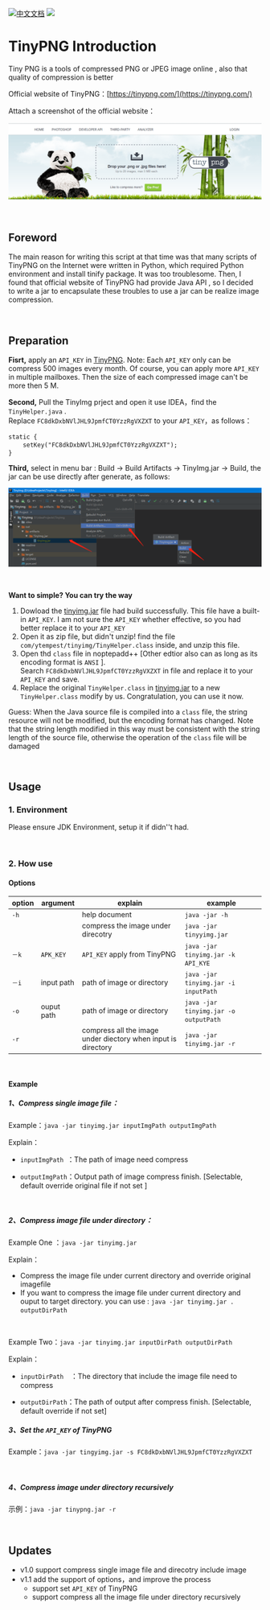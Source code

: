 

[![中文文档](https://img.shields.io/badge/语言-中文-green.svg)](README_ZH.md) ![](https://img.shields.io/badge/version-1.1.0-green.svg)



# TinyPNG Introduction

Tiny PNG is a tools of  compressed PNG or JPEG image online , also that quality  of compression is better

Official website of TinyPNG：[https://tinypng.com/](https://tinypng.com/)

Attach a screenshot of the official website：

![](readme/skypegmwcn.png)

<br/>

## Foreword

The main reason for writing this script at that time was that many scripts of TinyPNG on the Internet were written in Python,  which required Python environment and install tinify package.  It was too troublesome. Then, I found that official website of TinyPNG had provide Java API ,  so I decided to write a jar to encapsulate these troubles to use a jar can be realize image compression.

<br/>

## Preparation

**Fisrt,** apply an  `API_KEY` in [TinyPNG](https://tinypng.com/developers). Note:  Each `API_KEY` only can be compress 500 images every month. Of course,  you can apply more `API_KEY` in multiple mailboxes.  Then the size of each compressed image can't be more then 5 M.

**Second,** Pull the TinyImg prject and open it use IDEA，find the `TinyHelper.java` .<br/>
Replace `FC8dkDxbNVlJHL9JpmfCT0YzzRgVXZXT` to your `API_KEY`，as follows：

```
static {
    setKey("FC8dkDxbNVlJHL9JpmfCT0YzzRgVXZXT");
}
```

**Third,** select in menu bar : Build -> Build Artifacts -> TinyImg.jar -> Build, the jar can be use directly after generate,  as follows:

![](readme/guide.png)

<br/>

**Want to simple? You can try  the way** 

1. Dowload the [tinyimg.jar](https://raw.githubusercontent.com/ytempest/TinyImg/master/tinyimg.jar) file had build successfully. This file have a built-in `API_KEY`.  I am not sure the `API_KEY` whether effective,  so you had better replace it to your `API_KEY`
2. Open it as zip file, but didn't unzip!  find the file `com/ytempest/tinyimg/TinyHelper.class` inside,  and unzip this file.
3. Open thd `class` file in noptepadd++ [Other edtior also can as long as its encoding format is `ANSI` ]. <br/>Search `FC8dkDxbNVlJHL9JpmfCT0YzzRgVXZXT` in file and replace it to your `API_KEY` and save.
4. Replace the original  `TinyHelper.class`  in [tinyimg.jar](https://raw.githubusercontent.com/ytempest/TinyImg/master/tinyimg.jar) to a new `TinyHelper.class` modify by us. Congratulation,  you can use it now.

Guess: When the Java source file is compiled into a `class` file,  the string resource will not be modified,  but the encoding format has changed.  Note that the string length modified in this way must be consistent with the string length of the source file, otherwise the operation of the `class` file will be damaged

<br/>

## Usage

### 1. Environment

Please ensure JDK Environment,  setup it if didn''t had.

<br/>

### 2. How use

#### Options

| option | argument   | explain                                                      | example                               |
| :----- | ---------- | ------------------------------------------------------------ | ------------------------------------- |
| `-h`   |            | help document                                                | `java -jar -h`                        |
|        |            | compress the image under direcotry                           | `java -jar tinyyimg.jar`              |
| `－k`  | `APK_KEY`  | `API_KEY` apply from TinyPNG                                 | `java -jar tinyimg.jar -k API_KYE`    |
| `－i`  | input path | path of image or directory                                   | `java -jar tinyimg.jar -i inputPath`  |
| `-o`   | ouput path | path of image or directory                                   | `java -jar tinyimg.jar -o outputPath` |
| `-r`   |            | compress all the image under diectory when input is directory | `java -jar tinyimg.jar -r`            |

<br/>

#### Example

##### 1、Compress single image file：

Example：`java -jar tinyimg.jar inputImgPath outputImgPath`

Explain：

- `inputImgPath `：The path of image need compress

- `outputImgPath`：Output path of image compress finish. [Selectable,  default override original file if not set ]

<br/>

##### 2、Compress image file under directory：

Example One ：`java -jar tinyimg.jar`

Explain：

- Compress the image file under current directory and override original imagefile
- If you want to compress the image file under current directory and ouput to target directory.  you can use : `java -jar tinyimg.jar . outputDirPath`

<br/>

Example Two：`java -jar tinyimg.jar inputDirPath outputDirPath`

Explain：

- `inputDirPath  `：The directory that include the image file need to compress

- `outputDirPath`：The path of output after compress finish. [Selectable,  default override if not set]

##### 3、Set the `API_KEY` of TinyPNG

Example：`java -jar tingyimg.jar -s FC8dkDxbNVlJHL9JpmfCT0YzzRgVXZXT`

<br/>

##### 4、Compress image under directory recursively

示例：`java -jar tinypng.jar -r`

<br/>

## Updates

- v1.0 support compress single image file and direcotry include image
- v1.1 add the support of options，and improve the process
  - support set  `API_KEY` of TinyPNG
  - support compress all the image file under directory recursively

<br/>